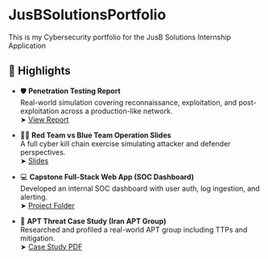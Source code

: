 # JusBSolutionsPortfolio
This is my Cybersecurity portfolio for the JusB Solutions Internship Application


## 🔐 Highlights

- 🛡️ **Penetration Testing Report**  
  Real-world simulation covering reconnaissance, exploitation, and post-exploitation across a production-like network.  
  ➤ [View Report](./reports/pentest_report.pdf)

- 🔴🔵 **Red Team vs Blue Team Operation Slides**  
  A full cyber kill chain exercise simulating attacker and defender perspectives.  
  ➤ [Slides](./reports/red_blue_team_slides.pdf)

- 💻 **Capstone Full-Stack Web App (SOC Dashboard)**  
  Developed an internal SOC dashboard with user auth, log ingestion, and alerting.  
  ➤ [Project Folder](./projects/capstone-web-app/README.md)

- 🧠 **APT Threat Case Study (Iran APT Group)**  
  Researched and profiled a real-world APT group including TTPs and mitigation.  
  ➤ [Case Study PDF](./reports/apt_case_study.pdf)
